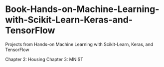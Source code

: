 # Book-Hands-on-Machine-Learning-with-Scikit-Learn-Keras-and-TensorFlow
Projects from Hands-on Machine Learning with Scikit-Learn, Keras, and TensorFlow

Chapter 2: Housing
Chapter 3: MNIST
